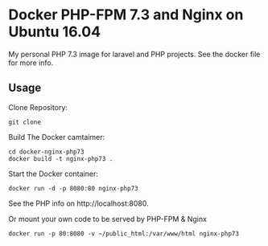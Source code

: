# Docker PHP-FPM 7.3 and Nginx on Ubuntu 16.04

My personal PHP 7.3 image for laravel and PHP projects. See the docker file for more info.

## Usage

Clone Repository:

	git clone 

Build The Docker camtaimer:

	cd docker-nginx-php73
	docker build -t nginx-php73 .

Start the Docker container:

	docker run -d -p 8080:80 nginx-php73

See the PHP info on http://localhost:8080.

Or mount your own code to be served by PHP-FPM & Nginx

	docker run -p 80:8080 -v ~/public_html:/var/www/html nginx-php73
